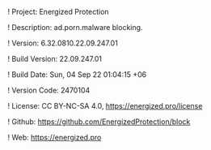 ! Project: Energized Protection

! Description: ad.porn.malware blocking.

! Version: 6.32.0810.22.09.247.01

! Build Version: 22.09.247.01

! Build Date: Sun, 04 Sep 22 01:04:15 +06

! Version Code: 2470104

! License: CC BY-NC-SA 4.0, https://energized.pro/license

! Github: https://github.com/EnergizedProtection/block

! Web: https://energized.pro

